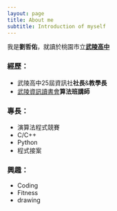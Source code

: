 ```yaml
---
layout: page
title: About me
subtitle: Introduction of myself
---
```


我是**劉哲佑**，就讀於桃園市立[**武陵高中**](http://www.wlsh.tyc.edu.tw/)
### 經歷：

- 武陵高中25屆資訊社**社長**&**教學長**
- [武陵資訊讀書會](https://wulinginfor.tk/)**算法班講師**

### 專長：
- 演算法程式競賽
- C/C++
- Python
- 程式接案

### 興趣：
- Coding
- Fitness
- drawing
